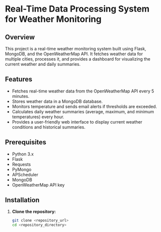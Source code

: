 # Real-Time Data Processing System for Weather Monitoring

## Overview

This project is a real-time weather monitoring system built using Flask, MongoDB, and the OpenWeatherMap API. It fetches weather data for multiple cities, processes it, and provides a dashboard for visualizing the current weather and daily summaries.

## Features

- Fetches real-time weather data from the OpenWeatherMap API every 5 minutes.
- Stores weather data in a MongoDB database.
- Monitors temperature and sends email alerts if thresholds are exceeded.
- Calculates daily weather summaries (average, maximum, and minimum temperatures) every hour.
- Provides a user-friendly web interface to display current weather conditions and historical summaries.

## Prerequisites

- Python 3.x
- Flask
- Requests
- PyMongo
- APScheduler
- MongoDB
- OpenWeatherMap API key

## Installation

1. **Clone the repository:**
   ```bash
   git clone <repository_url>
   cd <repository_directory>
